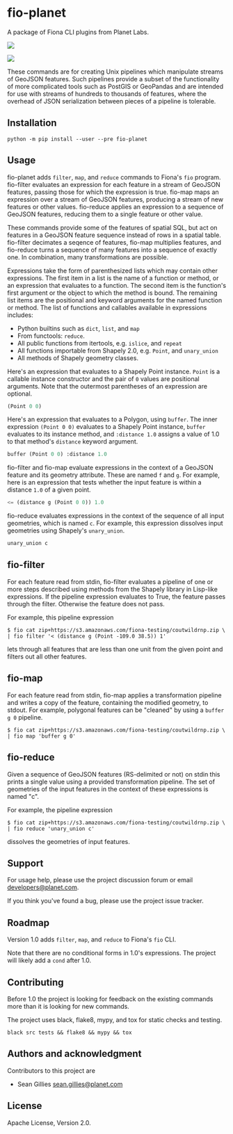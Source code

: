 fio-planet
==========

A package of Fiona CLI plugins from Planet Labs.

[![](https://github.com/planetlabs/fio-planet/actions/workflows/check.yml/badge.svg)](https://github.com/planetlabs/fio-planet/actions/workflows/check.yml)

[![](https://github.com/planetlabs/fio-planet/actions/workflows/test.yml/badge.svg)](https://github.com/planetlabs/fio-planet/actions/workflows/test.yml)

These commands are for creating Unix pipelines which manipulate streams of
GeoJSON features. Such pipelines provide a subset of the functionality of more
complicated tools such as PostGIS or GeoPandas and are intended for use with
streams of hundreds to thousands of features, where the overhead of JSON
serialization between pieces of a pipeline is tolerable.

Installation
------------

```
python -m pip install --user --pre fio-planet
```

Usage
-----

fio-planet adds `filter`, `map`, and `reduce` commands to Fiona's `fio`
program. fio-filter evaluates an expression for each feature in a stream of
GeoJSON features, passing those for which the expression is true. fio-map maps
an expression over a stream of GeoJSON features, producing a stream of new
features or other values. fio-reduce applies an expression to a sequence of
GeoJSON features, reducing them to a single feature or other value.

These commands provide some of the features of spatial SQL, but act on
features in a GeoJSON feature sequence instead of rows in a spatial table.
fio-filter decimates a seqence of features, fio-map multiplies features, and
fio-reduce turns a sequence of many features into a sequence of exactly one.
In combination, many transformations are possible.

Expressions take the form of parenthesized lists which may contain other
expressions. The first item in a list is the name of a function or method, or
an expression that evaluates to a function. The second item is the function's
first argument or the object to which the method is bound. The remaining list
items are the positional and keyword arguments for the named function or
method. The list of functions and callables available in expressions includes:

* Python builtins such as `dict`, `list`, and `map`
* From functools: `reduce`.
* All public functions from itertools, e.g. `islice`, and `repeat`
* All functions importable from Shapely 2.0, e.g. `Point`, and
  `unary_union`
* All methods of Shapely geometry classes.

Here's an expression that evaluates to a Shapely Point instance. `Point` is a
callable instance constructor and the pair of `0` values are positional
arguments. Note that the outermost parentheses of an expression are optional.

```lisp
(Point 0 0)
```

Here's an expression that evaluates to a Polygon, using `buffer`. The inner
expression `(Point 0 0)` evaluates to a Shapely Point instance, `buffer`
evaluates to its instance method, and `:distance 1.0` assigns a value of 1.0
to that method's `distance` keyword argument.

```lisp
buffer (Point 0 0) :distance 1.0
```

fio-filter and fio-map evaluate expressions in the context of a GeoJSON feature
and its geometry attribute. These are named `f` and `g`. For example, here
is an expression that tests whether the input feature is within a distance
`1.0` of a given point.

```lisp
<= (distance g (Point 0 0)) 1.0
```

fio-reduce evaluates expressions in the context of the sequence of all input
geometries, which is named `c`. For example, this expression dissolves input
geometries using Shapely's `unary_union`.

```lisp
unary_union c
```

fio-filter
----------

For each feature read from stdin, fio-filter evaluates a pipeline of one or
more steps described using methods from the Shapely library in Lisp-like
expressions. If the pipeline expression evaluates to True, the feature passes
through the filter. Otherwise the feature does not pass.

For example, this pipeline expression

```
$ fio cat zip+https://s3.amazonaws.com/fiona-testing/coutwildrnp.zip \
| fio filter '< (distance g (Point -109.0 38.5)) 1'
```

lets through all features that are less than one unit from the given point and
filters out all other features.

fio-map
-------

For each feature read from stdin, fio-map applies a transformation pipeline and
writes a copy of the feature, containing the modified geometry, to stdout. For
example, polygonal features can be "cleaned" by using a `buffer g 0`
pipeline.

```
$ fio cat zip+https://s3.amazonaws.com/fiona-testing/coutwildrnp.zip \
| fio map 'buffer g 0'
```

fio-reduce
----------

Given a sequence of GeoJSON features (RS-delimited or not) on stdin this prints
a single value using a provided transformation pipeline.  The set of geometries
of the input features in the context of these expressions is named "c".

For example, the pipeline expression

```
$ fio cat zip+https://s3.amazonaws.com/fiona-testing/coutwildrnp.zip \
| fio reduce 'unary_union c'
```

dissolves the geometries of input features.

Support
-------

For usage help, please use the project discussion forum or email
developers@planet.com.

If you think you've found a bug, please use the project issue tracker.

Roadmap
-------

Version 1.0 adds `filter`, `map`, and `reduce` to Fiona's `fio` CLI.

Note that there are no conditional forms in 1.0's expressions. The project will
likely add a `cond` after 1.0.

Contributing
------------

Before 1.0  the project is looking for feedback on the existing commands more
than it is looking for new commands.

The project uses black, flake8, mypy, and tox for static checks
and testing.

```
black src tests && flake8 && mypy && tox
```

Authors and acknowledgment
--------------------------

Contributors to this project are

* Sean Gillies <sean.gillies@planet.com>

License
-------

Apache License, Version 2.0.
